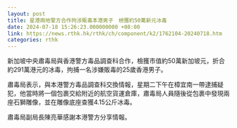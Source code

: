 ```yaml
---
layout: post
title: 星港兩地警方合作拘涉販毒本港男子　檢獲約50萬新元冰毒
date: 2024-07-18 15:26:23.000000000 +08:00
link: https://news.rthk.hk/rthk/ch/component/k2/1762104-20240718.htm
categories: rthk
---
```


新加坡中央肅毒局與香港警方毒品調查科合作，檢獲市值約50萬新加坡元，折合約291萬港元的冰毒，拘捕一名涉嫌販毒的25歲香港男子。

肅毒局表示，與本港警方毒品調查科交換情報，星期二下午在樟宜南一帶逮捕疑犯，他當時將一個包裹交給附近的航空貨運倉庫，肅毒局人員隨後從包裹中發現兩座石獅雕像，並在雕像底座查獲4.15公斤冰毒。

肅毒局副局長陳亮華感謝本港警方分享情報。
